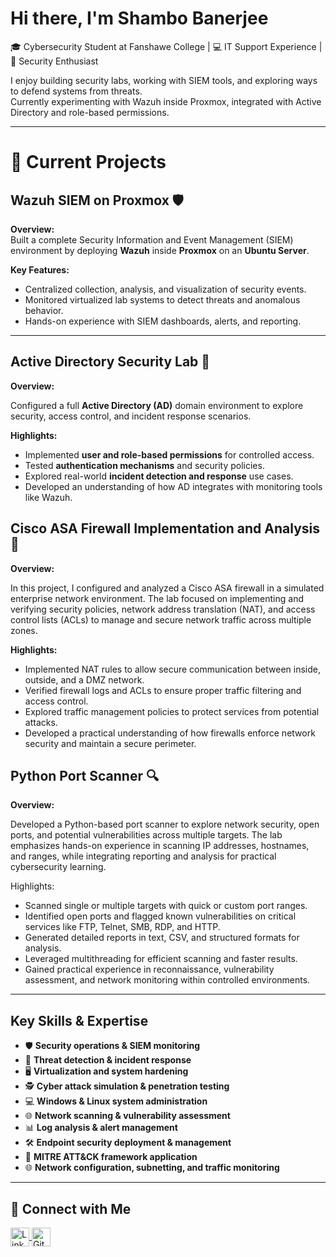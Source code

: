 <h1> Hi there, I'm Shambo Banerjee </h1>  

🎓 Cybersecurity Student at Fanshawe College | 💻 IT Support Experience | 🔐 Security Enthusiast  

I enjoy building security labs, working with SIEM tools, and exploring ways to defend systems from threats.  
Currently experimenting with Wazuh inside Proxmox, integrated with Active Directory and role-based permissions.  

---

<h1> 🔭 Current Projects </h1>  

## Wazuh SIEM on Proxmox 🛡️

**Overview:**  
Built a complete Security Information and Event Management (SIEM) environment by deploying **Wazuh** inside **Proxmox** on an **Ubuntu Server**.

**Key Features:**  
- Centralized collection, analysis, and visualization of security events.  
- Monitored virtualized lab systems to detect threats and anomalous behavior.  
- Hands-on experience with SIEM dashboards, alerts, and reporting.  

---

## Active Directory Security Lab 🔐

**Overview:**  

Configured a full **Active Directory (AD)** domain environment to explore security, access control, and incident response scenarios.

**Highlights:**  
- Implemented **user and role-based permissions** for controlled access.  
- Tested **authentication mechanisms** and security policies.  
- Explored real-world **incident detection and response** use cases.  
- Developed an understanding of how AD integrates with monitoring tools like Wazuh.

## Cisco ASA Firewall Implementation and Analysis 🔐

**Overview:**

In this project, I configured and analyzed a Cisco ASA firewall in a simulated enterprise network environment. The lab focused on implementing and verifying security policies, network address translation (NAT), and access control lists (ACLs) to manage and secure network traffic across multiple zones.

**Highlights:**
- Implemented NAT rules to allow secure communication between inside, outside, and a DMZ network.
- Verified firewall logs and ACLs to ensure proper traffic filtering and access control.
- Explored traffic management policies to protect services from potential attacks.
- Developed a practical understanding of how firewalls enforce network security and maintain a secure perimeter.

## Python Port Scanner 🔍
**Overview:**

Developed a Python-based port scanner to explore network security, open ports, and potential vulnerabilities across multiple targets. The lab emphasizes hands-on experience in scanning IP addresses, hostnames, and ranges, while integrating reporting and analysis for practical cybersecurity learning.

Highlights:
- Scanned single or multiple targets with quick or custom port ranges.
- Identified open ports and flagged known vulnerabilities on critical services like FTP, Telnet, SMB, RDP, and HTTP.
- Generated detailed reports in text, CSV, and structured formats for analysis.
- Leveraged multithreading for efficient scanning and faster results.
- Gained practical experience in reconnaissance, vulnerability assessment, and network monitoring within controlled environments.

---
## Key Skills & Expertise

- 🛡️ **Security operations & SIEM monitoring**  
- 🚨 **Threat detection & incident response**  
- 🖥️ **Virtualization and system hardening**  
- 🕵️ **Cyber attack simulation & penetration testing**  
- 💻 **Windows & Linux system administration**  
- 🌐 **Network scanning & vulnerability assessment**  
- 📊 **Log analysis & alert management**  
- 🛠️ **Endpoint security deployment & management**  
- 🧩 **MITRE ATT&CK framework application**  
- 🌐 **Network configuration, subnetting, and traffic monitoring**

---

<h2> 🤝 Connect with Me </h2>  

<p align="left">
  <a href="https://www.linkedin.com/in/shambo-banerjee/" target="_blank">
    <img align="center" src="https://cdn.jsdelivr.net/npm/simple-icons@v3/icons/linkedin.svg" alt="LinkedIn" height="30" width="30" />
  </a>
  <a href="https://github.com/shambo-cyb" target="_blank">
    <img align="center" src="https://cdn.jsdelivr.net/npm/simple-icons@v3/icons/github.svg" alt="GitHub" height="30" width="30" />
  </a>
</p>  

